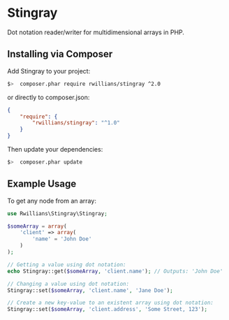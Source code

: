 Stingray
=======

Dot notation reader/writer for multidimensional arrays in PHP.


Installing via Composer
-----------------------

Add Stingray to your project:

```bash
$>  composer.phar require rwillians/stingray ^2.0
```

or directly to composer.json:

```json
{
    "require": {
        "rwillians/stingray": "^1.0"
    }
}
```

Then update your dependencies:

```bash
$>  composer.phar update
```


Example Usage
-----------------------

To get any node from an array:

```php
use Rwillians\Stingray\Stingray;

$someArray = array(
    'client' => array(
        'name' = 'John Doe'
    )
);

// Getting a value using dot notation:
echo Stingray::get($someArray, 'client.name'); // Outputs: 'John Doe'

// Changing a value using dot notation:
Stingray::set($someArray, 'client.name', 'Jane Doe');

// Create a new key-value to an existent array using dot notation:
Stingray::set($someArray, 'client.address', 'Some Street, 123');
```